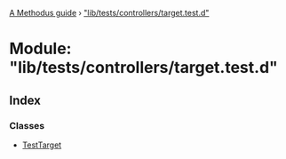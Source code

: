 [A Methodus guide](../README.md) › ["lib/tests/controllers/target.test.d"](_lib_tests_controllers_target_test_d_.md)

# Module: "lib/tests/controllers/target.test.d"

## Index

### Classes

* [TestTarget](../classes/_lib_tests_controllers_target_test_d_.testtarget.md)
